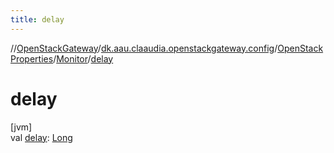 ```yaml
---
title: delay
---
```

//[OpenStackGateway](../../../../index.html)/[dk.aau.claaudia.openstackgateway.config](../../index.html)/[OpenStackProperties](../index.html)/[Monitor](index.html)/[delay](delay.html)



# delay



[jvm]\
val [delay](delay.html): [Long](https://kotlinlang.org/api/latest/jvm/stdlib/kotlin/-long/index.html)




